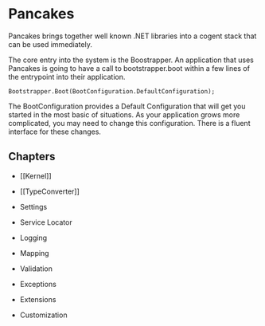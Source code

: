 # Pancakes

Pancakes brings together well known .NET libraries into a cogent stack that can be used immediately. 

The core entry into the system is the Boostrapper.  An application that uses Pancakes is going to have a call to bootstrapper.boot within a few lines of the entrypoint into their application.

```
Bootstrapper.Boot(BootConfiguration.DefaultConfiguration);
```

The BootConfiguration provides a Default Configuration that will get you started in the most basic of situations.  As your application grows more complicated, you may need to change this configuration.  There is a fluent interface for these changes.

## Chapters

* [[Kernel]]

* [[TypeConverter]]

* Settings

* Service Locator

* Logging

* Mapping

* Validation

* Exceptions

* Extensions

* Customization
